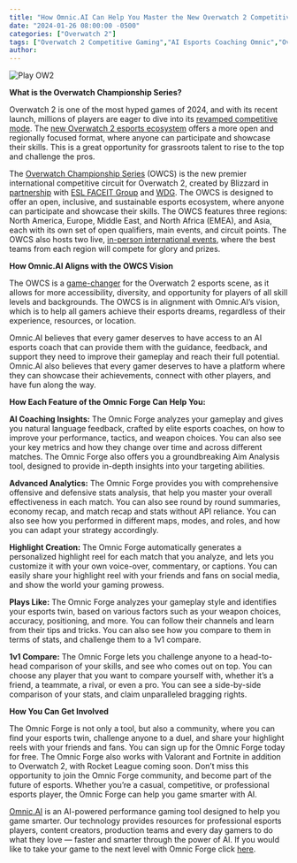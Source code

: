```yaml
---
title: "How Omnic.AI Can Help You Master the New Overwatch 2 Competitive Scene"
date: "2024-01-26 08:00:00 -0500"
categories: ["Overwatch 2"]
tags: ["Overwatch 2 Competitive Gaming","AI Esports Coaching Omnic","Overwatch Championship Series 2024","Omnic Forge Gameplay Analysis","Esports AI Coach for Gamers","Overwatch 2 Esports Ecosystem","Advanced Overwatch 2 Analytics","Omnic Forge Highlight Creation","Esports Player Skill Comparison","Omnic.AI Overwatch 2 Coaching"]
author:
---
```


![Play OW2](/2024-01-26-How-Omnic.AI-Can-Help-You-Master-the-New-Overwatch-2-Competitive-Scene.png)

**What is the Overwatch Championship Series?**

Overwatch 2 is one of the most hyped games of 2024, and with its recent launch, millions of players are eager to dive into its [revamped competitive mode](https://www.ggrecon.com/guides/overwatch-2-competitive-rework-changes/). The [new Overwatch 2 esports ecosystem](https://overwatch.blizzard.com/en-us/news/24033788/) offers a more open and regionally focused format, where anyone can participate and showcase their skills. This is a great opportunity for grassroots talent to rise to the top and challenge the pros.

The [Overwatch Championship Series](https://overwatch.blizzard.com/en-us/news/24033788/) (OWCS) is the new premier international competitive circuit for Overwatch 2, created by Blizzard in [partnership](https://esi.si.com/overwatch/blizzard-esl-overwatch-champions-series) with [ESL FACEIT Group](https://eslfaceitgroup.com/) and [WDG](https://www.wdg.co.kr/). The OWCS is designed to offer an open, inclusive, and sustainable esports ecosystem, where anyone can participate and showcase their skills. The OWCS features three regions: North America, Europe, Middle East, and North Africa (EMEA), and Asia, each with its own set of open qualifiers, main events, and circuit points. The OWCS also hosts two live, [in-person international events](https://www.forbes.com/sites/mattgardner1/2024/01/23/overwatch-2-esports-returns-with-all-new-champions-series-for-2024/?sh=4429a9b47ffc), where the best teams from each region will compete for glory and prizes. 

**How Omnic.AI Aligns with the OWCS Vision**

The OWCS is a [game-changer](https://dotesports.com/overwatch/news/what-is-the-overwatch-champions-series-owl-replacement-explained) for the Overwatch 2 esports scene, as it allows for more accessibility, diversity, and opportunity for players of all skill levels and backgrounds. The OWCS is in alignment with Omnic.AI’s vision, which is to help all gamers achieve their esports dreams, regardless of their experience, resources, or location.

Omnic.AI believes that every gamer deserves to have access to an AI esports coach that can provide them with the guidance, feedback, and support they need to improve their gameplay and reach their full potential. Omnic.AI also believes that every gamer deserves to have a platform where they can showcase their achievements, connect with other players, and have fun along the way.

**How Each Feature of the Omnic Forge Can Help You:**

**AI Coaching Insights:** The Omnic Forge analyzes your gameplay and gives you natural language feedback, crafted by elite esports coaches, on how to improve your performance, tactics, and weapon choices. You can also see your key metrics and how they change over time and across different matches. The Omnic Forge also offers you a groundbreaking Aim Analysis tool, designed to provide in-depth insights into your targeting abilities.

**Advanced Analytics:** The Omnic Forge provides you with comprehensive offensive and defensive stats analysis, that help you master your overall effectiveness in each match. You can also see round by round summaries, economy recap, and match recap and stats without API reliance. You can also see how you performed in different maps, modes, and roles, and how you can adapt your strategy accordingly.

**Highlight Creation:** The Omnic Forge automatically generates a personalized highlight reel for each match that you analyze, and lets you customize it with your own voice-over, commentary, or captions. You can easily share your highlight reel with your friends and fans on social media, and show the world your gaming prowess.

**Plays Like:** The Omnic Forge analyzes your gameplay style and identifies your esports twin, based on various factors such as your weapon choices, accuracy, positioning, and more. You can follow their channels and learn from their tips and tricks. You can also see how you compare to them in terms of stats, and challenge them to a 1v1 compare.

**1v1 Compare:** The Omnic Forge lets you challenge anyone to a head-to-head comparison of your skills, and see who comes out on top. You can choose any player that you want to compare yourself with, whether it’s a friend, a teammate, a rival, or even a pro. You can see a side-by-side comparison of your stats, and claim unparalleled bragging rights.

**How You Can Get Involved**

The Omnic Forge is not only a tool, but also a community, where you can find your esports twin, challenge anyone to a duel, and share your highlight reels with your friends and fans. You can sign up for the Omnic Forge today for free. The Omnic Forge also works with Valorant and Fortnite in addition to Overwatch 2, with Rocket League coming soon. Don’t miss this opportunity to join the Omnic Forge community, and become part of the future of esports. Whether you’re a casual, competitive, or professional esports player, the Omnic Forge can help you game smarter with AI.

[Omnic.AI](https://www.omnic.ai/) is an AI-powered performance gaming tool designed to help you game smarter. Our technology provides resources for professional esports players, content creators, production teams and every day gamers to do what they love — faster and smarter through the power of AI. If you would like to take your game to the next level with Omnic Forge click [here](https://forge.omnic.ai/).